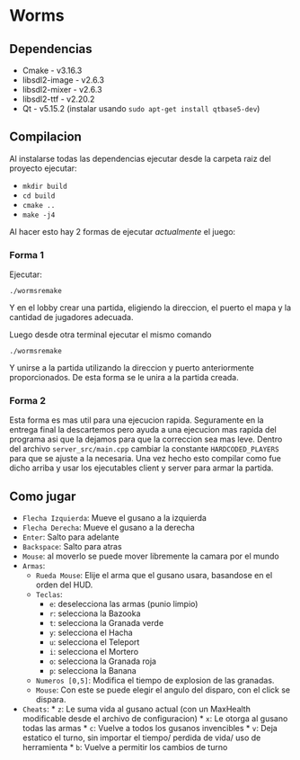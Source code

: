 # Worms

## Dependencias
* Cmake - v3.16.3
* libsdl2-image - v2.6.3
* libsdl2-mixer - v2.6.3
* libsdl2-ttf - v2.20.2
* Qt - v5.15.2 (instalar usando `sudo apt-get install qtbase5-dev`)

## Compilacion

Al instalarse todas las dependencias ejecutar desde la carpeta raiz del proyecto ejecutar:

* `mkdir build`
* `cd build`
* `cmake ..`
* `make -j4`

Al hacer esto hay 2 formas de ejecutar _actualmente_  el juego:

### Forma 1
Ejecutar:

`./wormsremake`

Y en el lobby crear una partida, eligiendo la direccion, el puerto el mapa y la cantidad de jugadores adecuada.

Luego desde otra terminal ejecutar el mismo comando

`./wormsremake`

Y unirse a la partida utilizando la direccion y puerto anteriormente proporcionados.
De esta forma se le unira a la partida creada.

### Forma 2
Esta forma es mas util para una ejecucion rapida. Seguramente en la entrega final la descartemos pero ayuda a una ejecucion mas
rapida del programa asi que la dejamos para que la correccion sea mas leve.
Dentro del archivo `server_src/main.cpp` cambiar la constante `HARDCODED_PLAYERS` para que se ajuste a la necesaria.
Una vez hecho esto compilar como fue dicho arriba y usar los ejecutables client y server para armar la partida. 

## Como jugar

* `Flecha Izquierda`: Mueve el gusano a la izquierda
* `Flecha Derecha`: Mueve el gusano a la derecha
* `Enter`: Salto para adelante
* `Backspace`: Salto para atras
* `Mouse`: al moverlo se puede mover libremente la camara por el mundo
* `Armas`:
  * `Rueda Mouse`: Elije el arma que el gusano usara, basandose en el orden del HUD.
  * `Teclas`:
    * `e`: deselecciona las armas (punio limpio)
    * `r`: selecciona la Bazooka
    * `t`: selecciona la Granada verde
    * `y`: selecciona el Hacha
    * `u`: selecciona el Teleport
    * `i`: selecciona el Mortero
    * `o`: selecciona la Granada roja
    * `p`: selecciona la Banana
  * `Numeros [0,5]`: Modifica el tiempo de explosion de las granadas.
  * `Mouse`: Con este se puede elegir el angulo del disparo, con el click se dispara.
* `Cheats`:
      * `z`: Le suma vida al gusano actual (con un MaxHealth modificable desde el archivo de configuracion)
      * `x`: Le otorga al gusano todas las armas
      * `c`: Vuelve a todos los gusanos invencibles
      * `v`: Deja estatico el turno, sin importar el tiempo/ perdida de vida/ uso de herramienta
      * `b`: Vuelve a permitir los cambios de turno

